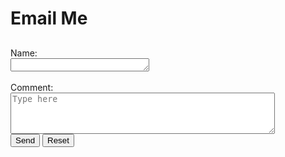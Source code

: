 # Email Me

##
<form action="https://formtoemail.com/user_forms.php" method="post">
<input type="hidden" name="user_id" value="15ZGUBUCEH0AJRM5OZBA">
<input type="hidden" name="form_id" value="1">
Name:<br>
<textarea rows="1" cols="25" type="text" name="name"></textarea><br>
<br>
Comment:<br>
<textarea rows="4" cols="50" placeholder="Type here" type="text" name="comment"></textarea><br>
<input type="submit" value="Send">
<input type="reset" value="Reset">
</form>
<br>

